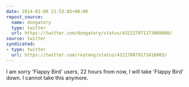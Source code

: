 ```yaml
---
date: 2014-02-08 21:53:03+00:00
repost_source:
  name: dongatory
  type: twitter
  url: https://twitter.com/dongatory/status/432227971173068800/
source: twitter
syndicated:
- type: twitter
  url: https://twitter.com/roytang/status/432270879171416065/
---
```


I am sorry 'Flappy Bird' users, 22 hours from now, I will take 'Flappy Bird' down. I cannot take this anymore.